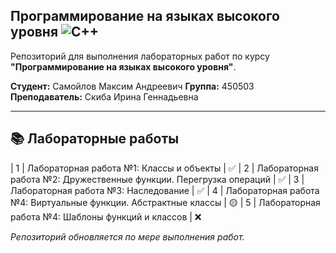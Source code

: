 ## Программирование на языках высокого уровня ![C++](https://img.shields.io/badge/C++-00599C?style=for-the-badge&logo=c%2B%2B&logoColor=white)


Репозиторий для выполнения лабораторных работ по курсу **"Программирование на языках высокого уровня"**.

**Студент:** Самойлов Максим Андреевич
**Группа:** 450503
**Преподаватель:** Скиба Ирина Геннадьевна

---

## 📚 Лабораторные работы
| 1 | Лабораторная работа №1: Классы и объекты | ✅ 
| 2 | Лабораторная работа №2: Дружественные функции. Перегрузка операций | ✅
| 3 | Лабораторная работа №3: Наследование | ✅
| 4 | Лабораторная работа №4: Виртуальные функции. Абстрактные классы | 🟡
| 5 | Лабораторная работа №4: Шаблоны функций и классов | ❌

*Репозиторий обновляется по мере выполнения работ.*
